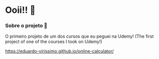 # Ooii!! 👻

### Sobre o projeto 🌟

O primeiro projeto de um dos cursos que eu peguei na Udemy!
(The first project of one of the courses I took on Udemy!)

https://eduardo-virissimo.github.io/online-calculator/
